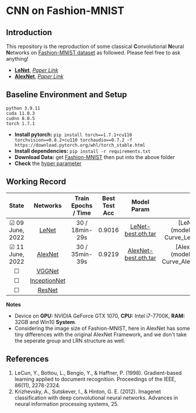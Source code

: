 # CNN on Fashion-MNIST

## Introduction  
This repository is the reproduction of some classical **C**onvolutional **N**eural **N**etworks on [Fashion-MNIST dataset](https://github.com/zalandoresearch/fashion-mnist) as followed.
Please feel free to ask anything!
- [**LeNet**](model/LeNet.py), [*Paper Link*](https://ieeexplore.ieee.org/document/726791)
- [**AlexNet**](model/AlexNet.py), [*Paper Link*](http://www.cs.toronto.edu/~fritz/absps/imagenet.pdf)

## Baseline Environment and Setup
```buildoutcfg
python 3.9.11
cuda 11.0.3
cudnn 8.0.5
torch 1.7.1
```
- **Install pytorch:** ```pip install torch==1.7.1+cu110 torchvision==0.8.2+cu110 torchaudio==0.7.2 -f https://download.pytorch.org/whl/torch_stable.html```
- **Install dependencies:** ```pip install -r requirements.txt```
- **Download Data:** get [Fashion-MNIST](https://github.com/zalandoresearch/fashion-mnist) then put into the above folder
- **Check** the [hyper parameter](config/hyper_param.py)


##  Working Record
|        State        |Networks|Train Epochs / Time|Best Test Acc|Model Param|Loss Curve|
|:-------------------:|:------:|:-----------------:|:-----------:|:---------:|:--------:|
|&#9745; 09 June, 2022|[LeNet](model/LeNet.py)|30 / 18min-29s|0.9016|[LeNet-best.pth.tar](model/LeNet5_Pretraind/best.pth.tar)|[LeNet-Loss Curve](model/Loss Curves/Loss Curve_LeNet_20220612.png)|
|&#9745; 11 June, 2022|[AlexNet](model/AlexNet.py)|30 / 35min-39s|0.9219|[AlexNet-best.pth.tar](model/AlexNet_Pretrained/best.pth.tar)|[AlexNet-Loss Curve](model/Loss Curves/Loss Curve_AlexNet_20220612.png)|
|&#9744;              |[VGGNet]()||
|&#9744;              |[InceptionNet]()||
|&#9744;              |[ResNet]()||
**Notes**
- Device on **GPU:** NVIDIA GeForce GTX 1070, **CPU:** Intel i7-7700K, **RAM:** 32GB and Win10 **System**.
- Considering the image size of Fashion-MNIST, here in AlexNet has some tiny differences with the original AlexNet Framework, and we don't take the seperate group and LRN structure as well.

## References
1. LeCun, Y., Bottou, L., Bengio, Y., & Haffner, P. (1998). Gradient-based learning applied to document recognition. Proceedings of the IEEE, 86(11), 2278-2324.
2. Krizhevsky, A., Sutskever, I., & Hinton, G. E. (2012). Imagenet classification with deep convolutional neural networks. Advances in neural information processing systems, 25.
